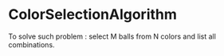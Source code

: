 # ColorSelectionAlgorithm
To solve such problem : select M balls from N colors and list all combinations.
